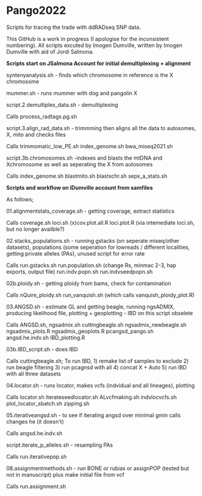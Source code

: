 # Pango2022

Scripts for tracing the trade with ddRADseq SNP data.

This GitHub is a work in progress (I apologise for the inconsistent numbering). All scripts excuted by Imogen Dumville, written by Imogen Dumville with aid of Jordi Salmona. 

**Scripts start on JSalmona Account for initial demultiplexing + alignment**

syntenyanalysis.sh - finds which chromosome in reference is the X chromosome

mummer.sh - runs mummer with dog and pangolin X

script.2.demultiplex_data.sh - demultiplexing

  Calls process_radtags.pg.sh
  
script.3.align_rad_data.sh - trimmming then aligns all the data to autosomes, X, mito and checks files

  Calls trimmomatic_low_PE.sh index_genome.sh bwa_miseq2021.sh 

script.3b.chromosomes.sh -indexes and blasts the mtDNA and Xchromosome as well as seperating the X from autosomes

  Calls index_genome.sh blastmito.sh blastxchr.sh sepx_a_stats.sh



**Scripts and workflow on IDumville account from samfiles**

As follows;

01.alignmentstats_coverage.sh - getting coverage, extract statistics

  Calls coverage.sh loci.sh (x)cov.plot.all.R loci.plot.R (via intemediate loci.sh, but no longer availble?)
  
02.stacks_populations.sh - running gstacks (on seperate miseq/other datasets), populations (some seperation for lowreads / different localities, getting private alleles (PAs), unused script for error rate

  Calls run.gstacks.sh run.population.sh (change Rs, minmac 2-3, hap exports, output file) run.indv.popn.sh run.indvseedpopn.sh
  
02b.ploidy.sh - getting ploidy from bams, check for contamination

  Calls nQuire_ploidy.sh run_vanquish.sh (which calls vanquish_ploidy_plot.R)
  
03.ANGSD.sh - estimate GL and getting beagle, running ngsADMIX, producing likelihood file, plotting + geoplotting - IBD on this script obselete

  Calls ANGSD.sh, ngsadmix.sh cuttingbeagle.sh ngsadmix_newbeagle.sh  ngsadmix_plots.R ngsadmix_geoplots.R pcangsd_pango.sh angsd.he.indv.sh IBD_plotting.R

03b.IBD_script.sh - does IBD 

  Calls cuttingbeagle.sh; To run IBD, 1) remake list of samples to exclude 2) run beagle filtering 3) run pcagnsd with all 4) concat X + Auto 5) run IBD with all three datasets

04.locator.sh - runs locator, makes vcfs (indvidual and all lineages), plotting

  Calls locator.sh iterateseedlocator.sh ALvcfmaking.sh indvlocvcfs.sh plot_locator_sbatch.sh zipping.sh
  
05.iterativeangsd.sh - to see if iterating angsd over minimal gmin calls changes he (it doesn't)

  Calls angsd.he.indv.sh
  
script.iterate_p_alleles.sh - resampling PAs

  Calls run.iterativepop.sh

  
08.assignmentmethods.sh - run BONE or rubias or assignPOP (tested but not in manuscript) plus make initial file from vcf

  Calls run.assignment.sh
  

